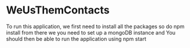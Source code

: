 # WeUsThemContacts

To run this application, we first need to install all the packages
so do npm install from there we you need to set up a mongoDB instance and 
You should then be able to run the application using npm start
